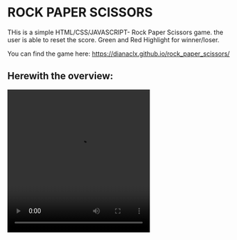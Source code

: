 # ROCK PAPER SCISSORS

THis is a simple HTML/CSS/JAVASCRIPT- Rock Paper Scissors game. 
the user is able to reset the score.
Green and Red Highlight for winner/loser.

You can find the game here: 
https://dianaclx.github.io/rock_paper_scissors/

## Herewith the overview: 
<video width="320" height="320" controls>
    <source src="https://i.gyazo.com/1bcc24c7c01335aeb55983772f0ce84b.mp4" type="video/mp4">
</video>    


